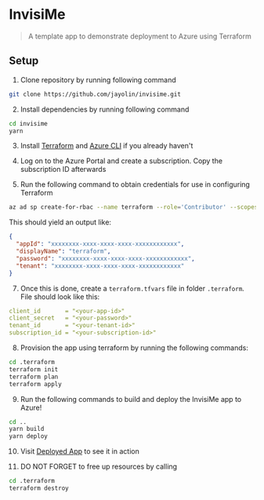 # InvisiMe
> A template app to demonstrate deployment to Azure using Terraform

## Setup

1. Clone repository by running following command

```sh
git clone https://github.com/jayolin/invisime.git
```

2. Install dependencies by running following command

```sh
cd invisime
yarn
```

3. Install [Terraform](https://developer.hashicorp.com/terraform/install) and [Azure CLI](https://docs.microsoft.com/en-us/cli/azure/install-azure-cli) if you already haven't

4. Log on to the Azure Portal and create a subscription. Copy the subscription ID afterwards

5. Run the following command to obtain credentials for use in configuring Terraform

```sh
az ad sp create-for-rbac --name terraform --role='Contributor' --scopes='/subscriptions/<your-subscription-id>'
```

This should yield an output like:

```json
{
  "appId": "xxxxxxxx-xxxx-xxxx-xxxx-xxxxxxxxxxxx",
  "displayName": "terraform",
  "password": "xxxxxxxx-xxxx-xxxx-xxxx-xxxxxxxxxxxx",
  "tenant": "xxxxxxxx-xxxx-xxxx-xxxx-xxxxxxxxxxxx"
}
```

7. Once this is done, create a `terraform.tfvars` file in folder `.terraform`. File should look like this:

```yaml
client_id       = "<your-app-id>"
client_secret   = "<your-password>"
tenant_id       = "<your-tenant-id>"
subscription_id = "<your-subscription-id>"
```

8. Provision the app using terraform by running the following commands:

```sh
cd .terraform
terraform init
terraform plan
terraform apply
```

9. Run the following commands to build and deploy the InvisiMe app to Azure!

```sh
cd ..
yarn build
yarn deploy
```

10. Visit [Deployed App](https://invisime.z33.web.core.windows.net/) to see it in action

11. DO NOT FORGET to free up resources by calling

```sh
cd .terraform
terraform destroy
```